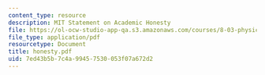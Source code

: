 ```yaml
---
content_type: resource
description: MIT Statement on Academic Honesty
file: https://ol-ocw-studio-app-qa.s3.amazonaws.com/courses/8-03-physics-iii-spring-2003/7ed43b5b7c4a99457530053f07a672d2_honesty.pdf
file_type: application/pdf
resourcetype: Document
title: honesty.pdf
uid: 7ed43b5b-7c4a-9945-7530-053f07a672d2
---
```

